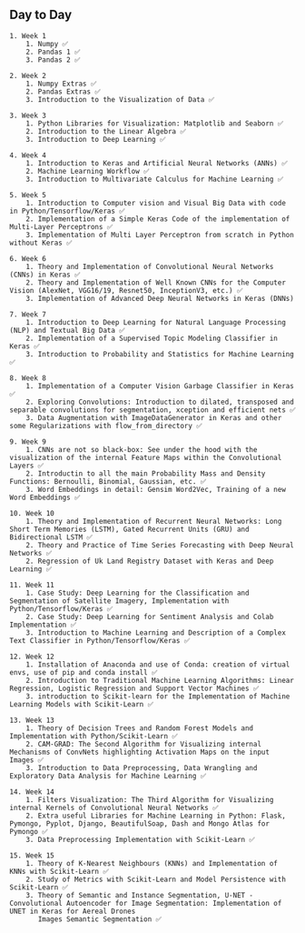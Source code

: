 ## Day to Day

    1. Week 1
        1. Numpy ✅
        2. Pandas 1 ✅
        3. Pandas 2 ✅
    
    2. Week 2
        1. Numpy Extras ✅
        2. Pandas Extras ✅
        3. Introduction to the Visualization of Data ✅

    3. Week 3
        1. Python Libraries for Visualization: Matplotlib and Seaborn ✅
        2. Introduction to the Linear Algebra ✅
        3. Introduction to Deep Learning ✅

    4. Week 4
        1. Introduction to Keras and Artificial Neural Networks (ANNs) ✅
        2. Machine Learning Workflow ✅
        3. Introduction to Multivariate Calculus for Machine Learning ✅

    5. Week 5
        1. Introduction to Computer vision and Visual Big Data with code in Python/Tensorflow/Keras ✅
        2. Implementation of a Simple Keras Code of the implementation of Multi-Layer Perceptrons ✅
        3. Implementation of Multi Layer Perceptron from scratch in Python without Keras ✅

    6. Week 6
        1. Theory and Implementation of Convolutional Neural Networks (CNNs) in Keras ✅
        2. Theory and Implementation of Well Known CNNs for the Computer Vision (AlexNet, VGG16/19, Resnet50, InceptionV3, etc.) ✅
        3. Implementation of Advanced Deep Neural Networks in Keras (DNNs)

    7. Week 7
        1. Introduction to Deep Learning for Natural Language Processing (NLP) and Textual Big Data ✅
        2. Implementation of a Supervised Topic Modeling Classifier in Keras ✅
        3. Introduction to Probability and Statistics for Machine Learning ✅

    8. Week 8
        1. Implementation of a Computer Vision Garbage Classifier in Keras ✅
        2. Exploring Convolutions: Introduction to dilated, transposed and separable convolutions for segmentation, xception and efficient nets ✅
        3. Data Augmentation with ImageDataGenerator in Keras and other some Regularizations with flow_from_directory ✅

    9. Week 9
        1. CNNs are not so black-box: See under the hood with the visualization of the internal Feature Maps within the Convolutional Layers ✅
        2. Introductin to all the main Probability Mass and Density Functions: Bernoulli, Binomial, Gaussian, etc. ✅
        3. Word Embeddings in detail: Gensim Word2Vec, Training of a new Word Embeddings ✅
        
    10. Week 10 
        1. Theory and Implementation of Recurrent Neural Networks: Long Short Term Memories (LSTM), Gated Recurrent Units (GRU) and Bidirectional LSTM ✅
        2. Theory and Practice of Time Series Forecasting with Deep Neural Networks ✅
        2. Regression of Uk Land Registry Dataset with Keras and Deep Learning ✅
        
    11. Week 11
        1. Case Study: Deep Learning for the Classification and Segmentation of Satellite Imagery, Implementation with Python/Tensorflow/Keras ✅
        2. Case Study: Deep Learning for Sentiment Analysis and Colab Implementation ✅
        3. Introduction to Machine Learning and Description of a Complex Text Classifier in Python/Tensorflow/Keras ✅
        
    12. Week 12
        1. Installation of Anaconda and use of Conda: creation of virtual envs, use of pip and conda install ✅
        2. Introduction to Traditional Machine Learning Algorithms: Linear Regression, Logistic Regression and Support Vector Machines ✅
        3. introduction to Scikit-learn for the Implementation of Machine Learning Models with Scikit-Learn ✅
        
    13. Week 13 
        1. Theory of Decision Trees and Random Forest Models and Implementation with Python/Scikit-Learn ✅
        2. CAM-GRAD: The Second Algorithm for Visualizing internal Mechanisms of ConvNets highlighting Activation Maps on the input Images ✅
        3. Introduction to Data Preprocessing, Data Wrangling and Exploratory Data Analysis for Machine Learning ✅
        
    14. Week 14
        1. Filters Visualization: The Third Algorithm for Visualizing internal Kernels of Convolutional Neural Networks ✅
        2. Extra useful Libraries for Machine Learning in Python: Flask, Pymongo, Pyplot, Django, BeautifulSoap, Dash and Mongo Atlas for Pymongo ✅
        3. Data Preprocessing Implementation with Scikit-Learn ✅
        
    15. Week 15
        1. Theory of K-Nearest Neighbours (KNNs) and Implementation of KNNs with Scikit-Learn ✅
        2. Study of Metrics with Scikit-Learn and Model Persistence with Scikit-Learn ✅
        3. Theory of Semantic and Instance Segmentation, U-NET - Convolutional Autoencoder for Image Segmentation: Implementation of UNET in Keras for Aereal Drones  
           Images Semantic Segmentation ✅

